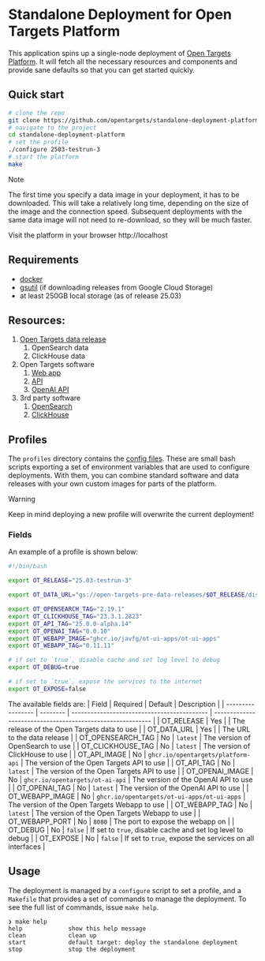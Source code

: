 # Standalone Deployment for Open Targets Platform
This application spins up a single-node deployment of [Open Targets
Platform](https://platform.opentargets.org/). It will fetch all the necessary
resources and components and provide sane defaults so that you can get started
quickly.

## Quick start
```bash
# clone the repo
git clone https://github.com/opentargets/standalone-deployment-platform.git
# navigate to the project
cd standalone-deployment-platform
# set the profile
./configure 2503-testrun-3
# start the platform
make
```

> [!NOTE]
>
> The first time you specify a data image in your deployment, it has to be
> downloaded. This will take a relatively long time, depending on the size of
> the image and the connection speed. Subsequent deployments with the same data
> image will not need to re-download, so they will be much faster.

Visit the platform in your browser http://localhost


## Requirements
- [docker](https://docs.docker.com/get-docker/)
- [gsutil](https://cloud.google.com/storage/docs/gsutil_install) (if downloading
  releases from Google Cloud Storage)
- at least 250GB local storage (as of release 25.03)

## Resources:
1. [Open Targets data release](https://ftp.ebi.ac.uk/pub/databases/opentargets/platform)
   1. OpenSearch data
   2. ClickHouse data
2. Open Targets software
   1. [Web app](https://github.com/opentargets/ot-ui-apps)
   2. [API](https://github.com/opentargets/platform-api)
   3. [OpenAI API](https://github.com/opentargets/ot-ai-api)
3. 3rd party software
   1. [OpenSearch](https://opensearch.org/)
   2. [ClickHouse](https://clickhouse.com/)


## Profiles
The `profiles` directory contains the [config files](profiles/2503-testrun-3).
These are small bash scripts exporting a set of environment variables that are
used to configure deployments. With them, you can combine standard software and
data releases with your own custom images for parts of the platform.

> [!WARNING]
>
> Keep in mind deploying a new profile will overwrite the current deployment!


### Fields
An example of a profile is shown below:
```bash
#!/bin/bash

export OT_RELEASE="25.03-testrun-3"

export OT_DATA_URL="gs://open-targets-pre-data-releases/$OT_RELEASE/disk_images"

export OT_OPENSEARCH_TAG="2.19.1"
export OT_CLICKHOUSE_TAG="23.3.1.2823"
export OT_API_TAG="25.0.0-alpha.14"
export OT_OPENAI_TAG="0.0.10"
export OT_WEBAPP_IMAGE="ghcr.io/javfg/ot-ui-apps/ot-ui-apps"
export OT_WEBAPP_TAG="0.11.11"

# if set to `true`, disable cache and set log level to debug
export OT_DEBUG=true

# if set to `true`, expose the services to the internet
export OT_EXPOSE=false
```

The available fields are:
| Field             | Required | Default                                     | Description                                                |
| ----------------- | -------- | ------------------------------------------- | ---------------------------------------------------------- |
| OT_RELEASE        | Yes      |                                             | The release of the Open Targets data to use                |
| OT_DATA_URL       | Yes      |                                             | The URL to the data release                                |
| OT_OPENSEARCH_TAG | No       | `latest`                                    | The version of OpenSearch to use                           |
| OT_CLICKHOUSE_TAG | No       | `latest`                                    | The version of ClickHouse to use                           |
| OT_API_IMAGE      | No       | `ghcr.io/opentargets/platform-api`          | The version of the Open Targets API to use                 |
| OT_API_TAG        | No       | `latest`                                    | The version of the Open Targets API to use                 |
| OT_OPENAI_IMAGE   | No       | `ghcr.io/opentargets/ot-ai-api`             | The version of the OpenAI API to use                       |
| OT_OPENAI_TAG     | No       | `latest`                                    | The version of the OpenAI API to use                       |
| OT_WEBAPP_IMAGE   | No       | `ghcr.io/opentargets/ot-ui-apps/ot-ui-apps` | The version of the Open Targets Webapp to use              |
| OT_WEBAPP_TAG     | No       | `latest`                                    | The version of the Open Targets Webapp to use              |
| OT_WEBAPP_PORT    | No       | `8080`                                      | The port to expose the webapp on                           |
| OT_DEBUG          | No       | `false`                                     | If set to `true`, disable cache and set log level to debug |
| OT_EXPOSE         | No       | `false`                                     | If set to `true`, expose the services on all interfaces    |


## Usage
The deployment is managed by a `configure` script to set a profile, and a
`Makefile` that provides a set of commands to manage the deployment. To see the
full list of commands, issue `make help`.

```
❯ make help
help             show this help message
clean            clean up
start            default target: deploy the standalone deployment
stop             stop the deployment
```
